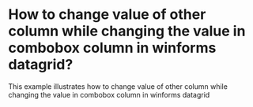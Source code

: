 # How to change value of other column while changing the value in combobox column in winforms datagrid?
This example illustrates how to change value of other column while changing the value in combobox column in winforms datagrid
